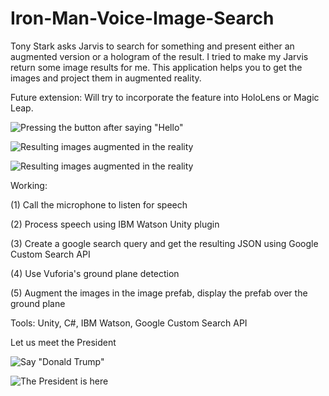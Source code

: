 # Iron-Man-Voice-Image-Search

Tony Stark asks Jarvis to search for something and present either an augmented version or a hologram of the result. I tried to make my Jarvis return some image results for me. This application helps you to get the images and project them in augmented reality.

Future extension: Will try to incorporate the feature into HoloLens or Magic Leap.

![Pressing the button after saying "Hello"](https://github.com/adityaiiitv/Iron-Man-Voice-Image-Search/blob/master/1.PNG)

![Resulting images augmented in the reality](https://github.com/adityaiiitv/Iron-Man-Voice-Image-Search/blob/master/2.PNG)

![Resulting images augmented in the reality](https://github.com/adityaiiitv/Iron-Man-Voice-Image-Search/blob/master/3.PNG)

Working:

(1) Call the microphone to listen for speech

(2) Process speech using IBM Watson Unity plugin

(3) Create a google search query and get the resulting JSON using Google Custom Search API

(4) Use Vuforia's ground plane detection

(5) Augment the images in the image prefab, display the prefab over the ground plane

Tools: Unity, C#, IBM Watson, Google Custom Search API

Let us meet the President

![Say "Donald Trump"](https://github.com/adityaiiitv/Iron-Man-Voice-Image-Search/blob/master/4.PNG)

![The President is here](https://github.com/adityaiiitv/Iron-Man-Voice-Image-Search/blob/master/5.PNG)
